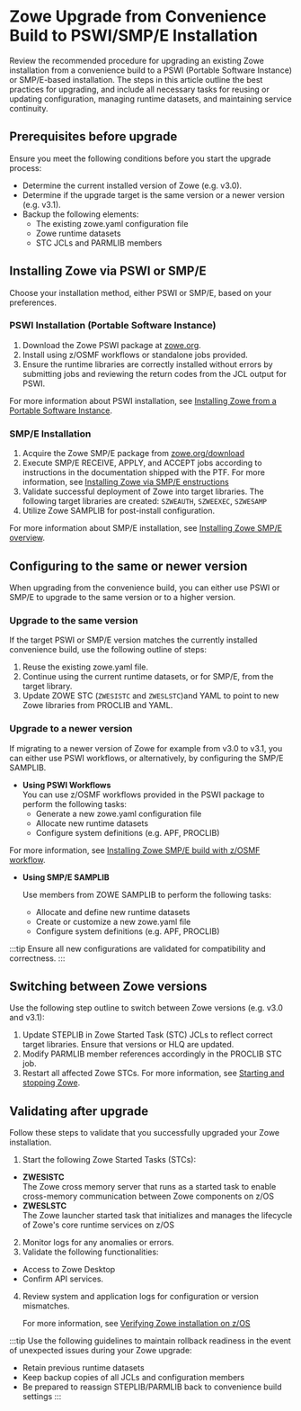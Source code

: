 # Zowe Upgrade from Convenience Build to PSWI/SMP/E Installation

Review the recommended procedure for upgrading an existing Zowe installation from a convenience build to a PSWI (Portable Software Instance) or SMP/E-based installation. The steps in this article outline the best practices for upgrading, and include all necessary tasks for reusing or updating configuration, managing runtime datasets, and maintaining service continuity.

## Prerequisites before upgrade

Ensure you meet the following conditions before you start the upgrade process:

* Determine the current installed version of Zowe (e.g. v3.0).
* Determine if the upgrade target is the same version or a newer version (e.g. v3.1).
* Backup the following elements:
    * The existing zowe.yaml configuration file
    * Zowe runtime datasets
    * STC JCLs and PARMLIB members

## Installing Zowe via PSWI or SMP/E

Choose your installation method, either PSWI or SMP/E, based on your preferences.

### PSWI Installation (Portable Software Instance)

1. Download the Zowe PSWI package at [zowe.org](https://www.zowe.org/download).
2. Install using z/OSMF workflows or standalone jobs provided. 
3. Ensure the runtime libraries are correctly installed without errors by submitting jobs and reviewing the return codes from the JCL output for PSWI.

For more information about PSWI installation, see [Installing Zowe from a Portable Software Instance](../user-guide/install-zowe-pswi.md).

### SMP/E Installation

1. Acquire the Zowe SMP/E package from [zowe.org/download](https://www.zowe.org/download)
2. Execute SMP/E RECEIVE, APPLY, and ACCEPT jobs according to instructions in the documentation shipped with the PTF. For more information, see [Installing Zowe via SMP/E enstructions](../user-guide/install-zowe-smpe.md)
3. Validate successful deployment of Zowe into target libraries. The following target libraries are created: `SZWEAUTH`, `SZWEEXEC`, `SZWESAMP`
4. Utilize Zowe SAMPLIB for post-install configuration. <!--We should include instructions of how to perform this post-install config, or a link to where this is described. -->

For more information about SMP/E installation, see [Installing Zowe SMP/E overview](../user-guide/install-zowe-smpe-overview.md).

## Configuring to the same or newer version

When upgrading from the convenience build, you can either use PSWI or SMP/E to upgrade to the same version or to a higher version.

### Upgrade to the same version

If the target PSWI or SMP/E version matches the currently installed convenience build, use the following outline of steps:

1. Reuse the existing zowe.yaml file.
2. Continue using the current runtime datasets, or for SMP/E, from the target library.
3. Update ZOWE STC (`ZWESISTC` and `ZWESLSTC`)and YAML to point to new Zowe libraries from PROCLIB and YAML.

### Upgrade to a newer version

If migrating to a newer version of Zowe for example from v3.0 to v3.1, you can either use PSWI workflows, or alternatively, by configuring the SMP/E SAMPLIB.

* **Using PSWI Workflows**  
  You can use z/OSMF workflows provided in the PSWI package to perform the following tasks:
  * Generate a new zowe.yaml configuration file
  * Allocate new runtime datasets
  * Configure system definitions (e.g. APF, PROCLIB)

For more information, see [Installing Zowe SMP/E build with z/OSMF workflow](../user-guide/install-zowe-smpe-zosmf-workflow.md).

* **Using SMP/E SAMPLIB**
  
  Use members from ZOWE SAMPLIB to perform the following tasks:
  * Allocate and define new runtime datasets 
  * Create or customize a new zowe.yaml file
  * Configure system definitions (e.g. APF, PROCLIB)

:::tip
Ensure all new configurations are validated for compatibility and correctness.
:::

## Switching between Zowe versions

Use the following step outline to switch between Zowe versions (e.g. v3.0 and v3.1):

1. Update STEPLIB in Zowe Started Task (STC) JCLs to reflect correct target libraries. Ensure that versions or HLQ are updated.
2. Modify PARMLIB member references accordingly in the PROCLIB STC job. 
3. Restart all affected Zowe STCs. For more information, see [Starting and stopping Zowe](../user-guide/start-zowe-zos.md).

 
## Validating after upgrade

Follow these steps to validate that you successfully upgraded your Zowe installation.

1. Start the following Zowe Started Tasks (STCs):
  * **ZWESISTC**  
  The Zowe cross memory server that runs as a started task to enable cross-memory communication between Zowe components on z/OS
  * **ZWESLSTC**   
  The Zowe launcher started task that initializes and manages the lifecycle of Zowe's core runtime services on z/OS
2. Monitor logs for any anomalies or errors.
3. Validate the following functionalities:
  * Access to Zowe Desktop
  * Confirm API services. 
4. Review system and application logs for configuration or version mismatches.

   For more information, see [Verifying Zowe installation on z/OS](../user-guide/verify-zowe-runtime-install.md)

:::tip
Use the following guidelines to maintain rollback readiness in the event of unexpected issues during your Zowe upgrade:
* Retain previous runtime datasets
* Keep backup copies of all JCLs and configuration members
* Be prepared to reassign STEPLIB/PARMLIB back to convenience build settings
:::
